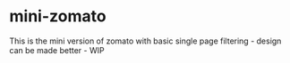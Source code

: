 # mini-zomato
This is the mini version of zomato with basic single page filtering - design can be made better - WIP
